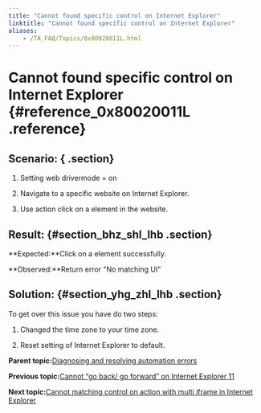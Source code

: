 ```yaml
--- 
title: "Cannot found specific control on Internet Explorer"
linktitle: "Cannot found specific control on Internet Explorer"
aliases: 
    - /TA_FAQ/Topics/0x80020011L.html
---
```

# Cannot found specific control on Internet Explorer {#reference_0x80020011L .reference}

## Scenario: { .section}

1. Setting web drivermode = on

2. Navigate to a specific website on Internet Explorer.

3. Use action click on a element in the website.

## Result: {#section_bhz_shl_lhb .section}

**Expected:**Click on a element successfully.

**Observed:**Return error "No matching UI"

## Solution: {#section_yhg_zhl_lhb .section}

To get over this issue you have do two steps:

1. Changed the time zone to your time zone.

2. Reset setting of Internet Explorer to default.



**Parent topic:**[Diagnosing and resolving automation errors](../../TA_FAQ/Topics/faq.automation_error.html)

**Previous topic:**[Cannot “go back/ go forward” on Internet Explorer 11](../../TA_FAQ/Topics/0x80020010L.html)

**Next topic:**[Cannot matching control on action with multi iframe in Internet Explorer](../../TA_FAQ/Topics/0x80020012L.html)

